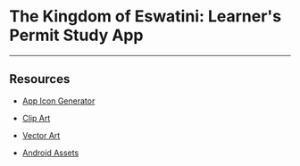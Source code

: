 # The Kingdom of Eswatini: Learner\'s Permit Study App #



* * *


## Resources ##

+ [App Icon Generator](https://appicon.co/#app-icon)

+ [Clip Art](https://www.clipartkey.com/)

+ [Vector Art](https://all-free-download.com/)

+ [Android Assets](https://github.com/romannurik)

